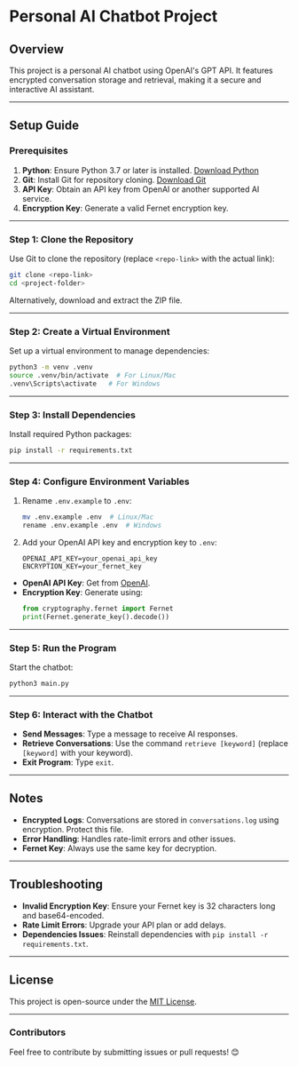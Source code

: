 
# Personal AI Chatbot Project

## Overview
This project is a personal AI chatbot using OpenAI's GPT API. It features encrypted conversation storage and retrieval, making it a secure and interactive AI assistant.

---

## Setup Guide

### Prerequisites
1. **Python**: Ensure Python 3.7 or later is installed. [Download Python](https://www.python.org/downloads/)
2. **Git**: Install Git for repository cloning. [Download Git](https://git-scm.com/)
3. **API Key**: Obtain an API key from OpenAI or another supported AI service.
4. **Encryption Key**: Generate a valid Fernet encryption key.

---

### Step 1: Clone the Repository
Use Git to clone the repository (replace `<repo-link>` with the actual link):
```bash
git clone <repo-link>
cd <project-folder>
```
Alternatively, download and extract the ZIP file.

---

### Step 2: Create a Virtual Environment
Set up a virtual environment to manage dependencies:
```bash
python3 -m venv .venv
source .venv/bin/activate  # For Linux/Mac
.venv\Scripts\activate   # For Windows
```

---

### Step 3: Install Dependencies
Install required Python packages:
```bash
pip install -r requirements.txt
```

---

### Step 4: Configure Environment Variables
1. Rename `.env.example` to `.env`:
   ```bash
   mv .env.example .env  # Linux/Mac
   rename .env.example .env  # Windows
   ```
2. Add your OpenAI API key and encryption key to `.env`:
   ```
   OPENAI_API_KEY=your_openai_api_key
   ENCRYPTION_KEY=your_fernet_key
   ```

- **OpenAI API Key**: Get from [OpenAI](https://platform.openai.com/signup/).
- **Encryption Key**: Generate using:
  ```python
  from cryptography.fernet import Fernet
  print(Fernet.generate_key().decode())
  ```

---

### Step 5: Run the Program
Start the chatbot:
```bash
python3 main.py
```

---

### Step 6: Interact with the Chatbot
- **Send Messages**: Type a message to receive AI responses.
- **Retrieve Conversations**: Use the command `retrieve [keyword]` (replace `[keyword]` with your keyword).
- **Exit Program**: Type `exit`.

---

## Notes
- **Encrypted Logs**: Conversations are stored in `conversations.log` using encryption. Protect this file.
- **Error Handling**: Handles rate-limit errors and other issues.
- **Fernet Key**: Always use the same key for decryption.

---

## Troubleshooting
- **Invalid Encryption Key**: Ensure your Fernet key is 32 characters long and base64-encoded.
- **Rate Limit Errors**: Upgrade your API plan or add delays.
- **Dependencies Issues**: Reinstall dependencies with `pip install -r requirements.txt`.

---

## License
This project is open-source under the [MIT License](LICENSE).

---

### Contributors
Feel free to contribute by submitting issues or pull requests! 😊
